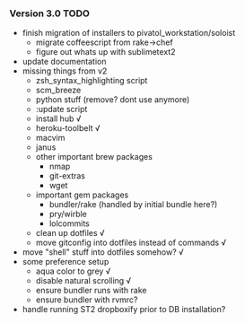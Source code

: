 ### Version 3.0 TODO
 - finish migration of installers to pivatol_workstation/soloist
   * migrate coffeescript from rake->chef
   * figure out whats up with sublimetext2
 - update documentation
 - missing things from v2
   * zsh_syntax_highlighting script
   * scm_breeze
   * python stuff (remove? dont use anymore)
   * :update script
   * install hub √
   * heroku-toolbelt √
   * macvim
   * janus
   * other important brew packages
     - nmap
     - git-extras
     - wget
   * important gem packages
     - bundler/rake (handled by initial bundle here?)
     - pry/wirble
     - lolcommits
   * clean up dotfiles √
   * move gitconfig into dotfiles instead of commands √
 - move "shell" stuff into dotfiles somehow? √
 - some preference setup
   * aqua color to grey √
   * disable natural scrolling √
   * ensure bundler runs with rake
   * ensure bundler with rvmrc?
 - handle running ST2 dropboxify prior to DB installation?
 